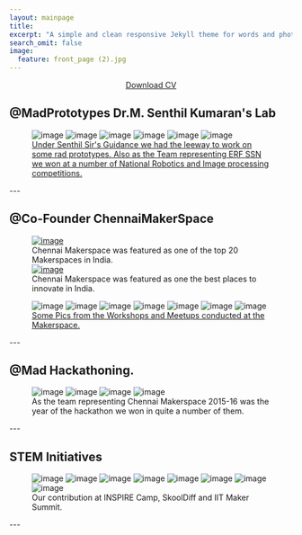```yaml
---
layout: mainpage
title: 
excerpt: "A simple and clean responsive Jekyll theme for words and photos."
search_omit: false
image:
  feature: front_page (2).jpg
---
```


<center><a href="/assets/cv.pdf" download="sibis.pdf" class="btn">Download CV</a></center>


## @MadPrototypes Dr.M. Senthil Kumaran's Lab
<figure class="third">
<img src="/images/com-5.jpg" alt="image">
<img src="/images/com-6.jpg" alt="image">
<img src="/images/com-1.jpg" alt="image">
<img src="/images/com-3.jpg" alt="image">
<img src="/images/com-4.jpg" alt="image">
<img src="/images/com-2.jpg" alt="image">
<figcaption> <a href="https://www.youtube.com/playlist?list=PLyNnpQatejiddaqTRwLV-R_0Ld4xgMkSb">
Under Senthil Sir's Guidance we had the leeway to work on some rad prototypes. Also as the Team representing ERF SSN we won at a number of National Robotics and Image processing competitions.</a></figcaption>
</figure>
---

## @Co-Founder ChennaiMakerSpace
<figure>
<a href="http://www.indianweb2.com/2016/11/22/best-makers-paces-in-india/"><img src="/images/make-0_1.jpg" alt="image"></a>
<figcaption>Chennai Makerspace was featured as one of the top 20 Makerspaces in India.</figcaption>
<a href="http://www.thebetterindia.com/53681/10-makerspaces-build-innovate-invent/"><img src="/images/make-0.jpg" alt="image"></a>
<figcaption>Chennai Makerspace was featured as one the best places to innovate in India.</figcaption>
</figure>
<figure class="third">
<img src="/images/make-3.jpg" alt="image">
<img src="/images/make-2.jpg" alt="image">
<img src="/images/make-1.jpg" alt="image">
<img src="/images/make-4.jpg" alt="image">
<img src="/images/make-5.jpg" alt="image">
<img src="/images/make-6.jpg" alt="image">
<img src="/images/make-7.jpg" alt="image">
<figcaption><a href="https://www.facebook.com/Chennaimakers/">Some Pics from the Workshops and Meetups conducted at the Makerspace.</a></figcaption>
</figure>
---

## @Mad Hackathoning.
<figure class="half">
<img src="/images/hack-3.jpg" alt="image">
<img src="/images/hack-4.jpg" alt="image">
<img src="/images/hack-1.jpg" alt="image">
<img src="/images/hack-2.jpg" alt="image">
<figcaption>As the team representing Chennai Makerspace 2015-16 was the year of the hackathon we won in quite a number of them.</figcaption>
</figure>
---

## STEM Initiatives
<figure class="third">
<img src="/images/ins-1.jpg" alt="image">
<img src="/images/ins-2.jpg" alt="image">
<img src="/images/ins-3.jpg" alt="image">
<img src="/images/iit-1.jpg" alt="image">
<img src="/images/iit-2.jpg" alt="image">
<img src="/images/iit-3.jpg" alt="image">
<img src="/images/iit-4.jpg" alt="image">
<img src="/images/skool.jpg" alt="image">
<figcaption>Our contribution at INSPIRE Camp, SkoolDiff and IIT Maker Summit.</figcaption>
</figure>
---

